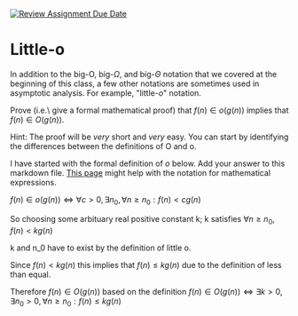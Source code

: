 [![Review Assignment Due Date](https://classroom.github.com/assets/deadline-readme-button-24ddc0f5d75046c5622901739e7c5dd533143b0c8e959d652212380cedb1ea36.svg)](https://classroom.github.com/a/wM4-KOzy)
# Little-o

In addition to the big-O, big-$\Omega$, and big-$\Theta$ notation that
we covered at the beginning of this class, a few other notations are sometimes
used in asymptotic analysis.  For example, "little-$o$" notation.

Prove (i.e.\ give a formal mathematical proof) that $f(n)\in o(g(n))$ implies
that $f(n)\in O(g(n))$.

Hint: The proof will be *very* short and *very* easy. You can start by
identifying the differences between the definitions of O and o.

I have started with the formal definition of $o$ below. Add your answer to this
markdown file. [This
page](https://docs.github.com/en/get-started/writing-on-github/working-with-advanced-formatting/writing-mathematical-expressions)
might help with the notation for mathematical expressions.

$f(n)\in o(g(n)) \iff \forall c>0, \exists n_0, \forall n\ge n_0: f(n) < c g(n)$

So choosing some arbituary real positive constant k; k satisfies $\forall n\ge n_0, f(n) < k g(n)$

k and n_0 have to exist by the definition of little o.

Since $f(n) < k g(n)$ this implies that $f(n) \le k g(n)$ due to the definition of less than equal.

Therefore $f(n)\in O(g(n))$ based on the definition $f(n)\in O(g(n)) \iff \exists k > 0, \exists n_0 > 0, \forall n \ge n_0: f(n) \le k g(n)$
